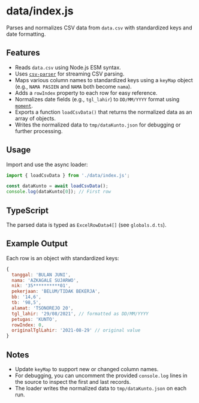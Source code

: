 
# data/index.js

Parses and normalizes CSV data from `data.csv` with standardized keys and date formatting.

## Features

- Reads `data.csv` using Node.js ESM syntax.
- Uses [`csv-parser`](https://www.npmjs.com/package/csv-parser) for streaming CSV parsing.
- Maps various column names to standardized keys using a `keyMap` object (e.g., `NAMA PASIEN` and `NAMA` both become `nama`).
- Adds a `rowIndex` property to each row for easy reference.
- Normalizes date fields (e.g., `tgl_lahir`) to `DD/MM/YYYY` format using [`moment`](https://momentjs.com/).
- Exports a function `loadCsvData()` that returns the normalized data as an array of objects.
- Writes the normalized data to `tmp/dataKunto.json` for debugging or further processing.

## Usage

Import and use the async loader:

```js
import { loadCsvData } from './data/index.js';

const dataKunto = await loadCsvData();
console.log(dataKunto[0]); // First row
```

## TypeScript

The parsed data is typed as `ExcelRowData4[]` (see `globals.d.ts`).

## Example Output

Each row is an object with standardized keys:

```js
{
  tanggal: 'BULAN JUNI',
  nama: 'AZKAGALE SUJARWO',
  nik: '35**********01',
  pekerjaan: 'BELUM/TIDAK BEKERJA',
  bb: '14,6',
  tb: '98,5',
  alamat: 'TSONOREJO 20',
  tgl_lahir: '29/08/2021', // formatted as DD/MM/YYYY
  petugas: 'KUNTO',
  rowIndex: 0,
  originalTglLahir: '2021-08-29' // original value
}
```

## Notes

- Update `keyMap` to support new or changed column names.
- For debugging, you can uncomment the provided `console.log` lines in the source to inspect the first and last records.
- The loader writes the normalized data to `tmp/dataKunto.json` on each run.
